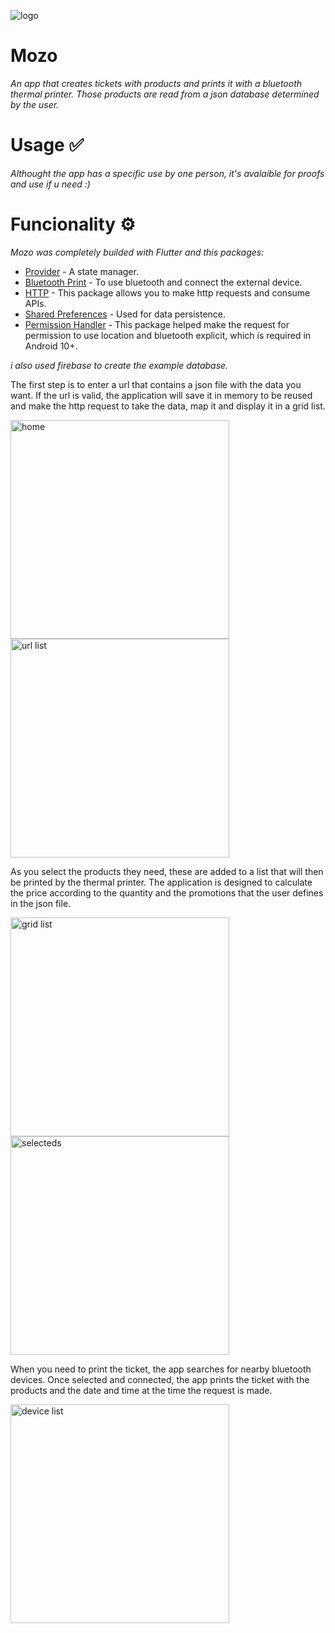 ![logo](https://github.com/Joaqlop/Mozo/assets/111933055/2437002d-a255-4961-ad10-4955a0b0ce7a)
# Mozo 
_An app that creates tickets with products and prints it with a bluetooth thermal printer. Those products are read from a json database determined by the user._

# Usage ✅
_Althought the app has a specific use by one person, it's avalaible for proofs and use if u need :)_

# Funcionality ⚙️ 
_Mozo was completely builded with Flutter and this packages:_
* [Provider](https://pub.dev/packages/provider) - A state manager.
* [Bluetooth Print](https://pub.dev/packages/bluetooth_print) - To use bluetooth and connect the external device.
* [HTTP](https://pub.dev/packages/http) - This package allows you to make http requests and consume APIs.
* [Shared Preferences](https://pub.dev/packages/shared_preferences) - Used for data persistence.
* [Permission Handler](https://pub.dev/packages/permission_handler) - This package helped make the request for permission to use location and bluetooth explicit, which is required in Android 10+.

_i also used firebase to create the example database._

The first step is to enter a url that contains a json file with the data you want. If the url is valid, the application will save it in memory to be reused and make the http request to take the data, map it and display it in a grid list.

<img src="https://github.com/Joaqlop/Mozo/assets/111933055/aefec80a-b198-4eb5-944c-b72e659eba2f" alt="home" width=350px> <img src="https://github.com/Joaqlop/Mozo/assets/111933055/fa9c3403-b0ff-4d02-aaa3-10a7ac2aef9d" alt="url list" width=350px>

As you select the products they need, these are added to a list that will then be printed by the thermal printer. The application is designed to calculate the price according to the quantity and the promotions that the user defines in the json file.

<img src="https://github.com/Joaqlop/Mozo/assets/111933055/4e78bee5-5079-4e71-9a85-5b7834d9aa68" alt="grid list" width=350px> <img src="https://github.com/Joaqlop/Mozo/assets/111933055/34aedfcd-b31f-499a-af3f-43cbc16124d4" alt="selecteds" width=350px>

When you need to print the ticket, the app searches for nearby bluetooth devices. Once selected and connected, the app prints the ticket with the products and the date and time at the time the request is made.

<img src="https://github.com/Joaqlop/Mozo/assets/111933055/66cd3eb8-442b-48c9-9f68-9180c706b01a" alt="device list" width=350px>

